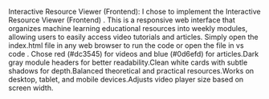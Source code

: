 Interactive Resource Viewer (Frontend):
I chose to implement the Interactive Resource Viewer (Frontend) . This is a responsive web interface that organizes machine learning educational resources into weekly modules, allowing users to easily access video tutorials and articles.
Simply open the index.html file in any web browser to run the code or  open the file in vs code .
Chose red (#dc3545) for videos and blue (#0d6efd) for articles.Dark gray module headers for better readability.Clean white cards with subtle shadows for depth.Balanced theoretical and practical resources.Works on desktop, tablet, and mobile devices.Adjusts video player size based on screen width.
